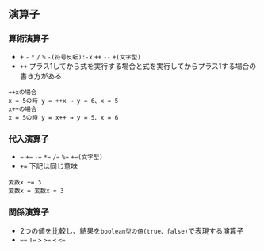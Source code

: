 ## 演算子
### 算術演算子
- `+` `-` `*` `/` `%` `-(符号反転):-x` `++` `--` `+(文字型)`
- `++` プラス1してから式を実行する場合と式を実行してからプラス1する場合の書き方がある
```
++xの場合
x = 5の時 y = ++x → y = 6、x = 5
x++の場合
x = 5の時 y = x++ → y = 5、x = 6
```
### 代入演算子
- `=` `+=` `-=` `*=` `/=` `%=` `+=(文字型)`
- `+=` 下記は同じ意味
```
変数x += 3
変数x = 変数x + 3
```
### 関係演算子
- 2つの値を比較し、結果を`boolean型の値(true、false)`で表現する演算子
- `==` `!=` `>` `>=` `<` `<=`
